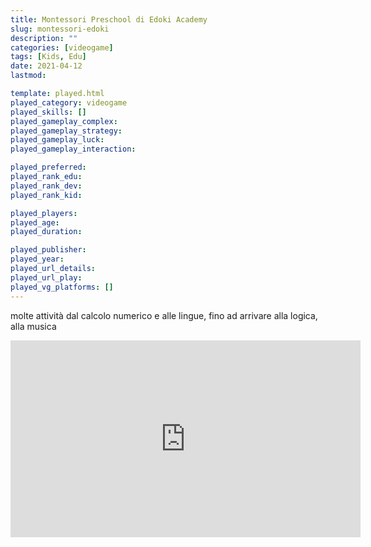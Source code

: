 ```yaml
---
title: Montessori Preschool di Edoki Academy
slug: montessori-edoki
description: ""
categories: [videogame]
tags: [Kids, Edu]
date: 2021-04-12
lastmod: 

template: played.html
played_category: videogame
played_skills: []
played_gameplay_complex: 
played_gameplay_strategy: 
played_gameplay_luck: 
played_gameplay_interaction: 

played_preferred: 
played_rank_edu: 
played_rank_dev: 
played_rank_kid: 

played_players: 
played_age: 
played_duration: 

played_publisher: 
played_year: 
played_url_details: 
played_url_play: 
played_vg_platforms: []
---
```


molte attività dal calcolo numerico e alle lingue, fino ad arrivare alla logica, alla musica

<iframe width="560" height="315" src="https://www.youtube.com/embed/2TIYDUNwsVw" title="YouTube video player" frameborder="0" allow="accelerometer; autoplay; clipboard-write; encrypted-media; gyroscope; picture-in-picture" allowfullscreen></iframe>
